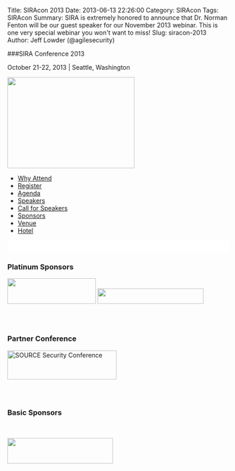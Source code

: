 Title: SIRAcon 2013
Date: 2013-06-13 22:26:00
Category: SIRAcon
Tags: SIRAcon
Summary: SIRA is extremely honored to announce that Dr. Norman Fenton will be our guest speaker for our November 2013 webinar. This is one very special webinar you won&#39;t want to miss!
Slug: siracon-2013
Author: Jeff Lowder (@agilesecurity)

###SIRA Conference 2013
<p class="rtecenter" style="">October 21-22, 2013 | Seattle, Washington</p>
<p class="rtecenter" style=""><img src="https://lh4.googleusercontent.com/92XpMmUU4zIfzFtOboJTCnldZQuMFXCFLz9x3eaqlY0=w289-h207-p-no" style="width: 289px; height: 207px;" /></p>
<ul>
	<li>
		<a href="https://www.societyinforisk.org/content/siracon2013/why-attend">Why Attend</a></li>
	<li>
		<a href="https://www.societyinforisk.org/content/siracon-2013-registration-now-open-0">Register</a></li>
	<li>
		<a href="https://www.societyinforisk.org/content/siracon2013/agenda">Agenda</a></li>
	<li>
		<a href="https://www.societyinforisk.org/siracon2013/speaker-bios">Speakers</a></li>
	<li>
		<a href="https://www.societyinforisk.org/content/siracon2013/speakers">Call for Speakers</a></li>
	<li>
		<a href="https://www.societyinforisk.org/content/siracon2013/sponsors">Sponsors</a></li>
	<li>
		<a href="https://www.societyinforisk.org/content/siracon2013/venue">Venue</a></li>
	<li>
		<a href="https://www.societyinforisk.org/content/siracon2013/hotel">Hotel</a></li>
</ul>
<p style="margin: 0px; padding: 0px 0px 8px; color: rgb(102, 102, 102); font-family: 'Helvetica Neue', Helvetica, Arial, sans-serif; font-size: 13px; background-color: rgb(255, 255, 255);">&nbsp;</p>
<h3>
	Platinum Sponsors</h3>
<p><a href="http://www.openmarket.com" target="_blank"><img src="/system/files/images/logo.gif" style="width: 201px; height: 58px;" /></a>&nbsp;<a href="http://www.firemon.com" target="_blank"><img src="/system/files/images/firemon_logo_black.jpg" style="width: 241px; height: 35px;" /></a></p>
<h3>
	&nbsp;</h3>
<h3>
	Partner Conference</h3>
<p><a href="http://www.sourceconference.com/seattle/" target="_blank"><img alt="SOURCE Security Conference" src="/system/files/images/SOURCE_logo.png" style="width: 248px; height: 66px;" /></a></p>
<h3>
	&nbsp;</h3>
<h3>
	Basic Sponsors</h3>
<p>&nbsp;</p>
<p><a href="http://cxoware.com" target="_blank"><img src="/system/files/images/CXOWAREk.png" style="width: 240px; height: 58px;" /></a></p>